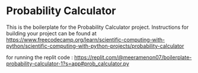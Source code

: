 # Probability Calculator

This is the boilerplate for the Probability Calculator project. Instructions for building your project can be found at https://www.freecodecamp.org/learn/scientific-computing-with-python/scientific-computing-with-python-projects/probability-calculator

for running the replit code :
https://replit.com/@meeramenon07/boilerplate-probability-calculator-1?s=app#prob_calculator.py
